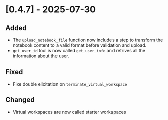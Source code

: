 # [0.4.7] - 2025-07-30

## Added

- The `upload_notebook_file` function now includes a step to transform the notebook content to a valid format before validation and upload.
- `get_user_id` tool is now called `get_user_info` and retrives all the information about the user.

## Fixed

- Fixe double elicitation on `terminate_virtual_workspace`

## Changed

- Virtual workspaces are now called starter workspaces
